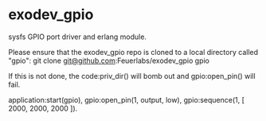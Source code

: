 exodev_gpio
===========

sysfs GPIO port driver and erlang module.

Please ensure that the exodev_gpio repo is cloned to a local directory called "gpio":
git clone  git@github.com:Feuerlabs/exodev_gpio gpio

If this is not done, the code:priv_dir() will bomb out and gpio:open_pin() will fail.

application:start(gpio), gpio:open_pin(1, output, low), gpio:sequence(1, [ 2000, 2000, 2000 ]).
